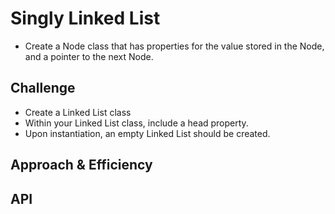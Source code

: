 # Singly Linked List

- Create a Node class that has properties for the value stored in the Node, and a pointer to the next Node.

## Challenge

- Create a Linked List class
- Within your Linked List class, include a head property.
- Upon instantiation, an empty Linked List should be created.

## Approach & Efficiency
<!-- What approach did you take? Why? What is the Big O space/time for this approach? -->

## API
<!-- Description of each method publicly available to your Linked List -->
